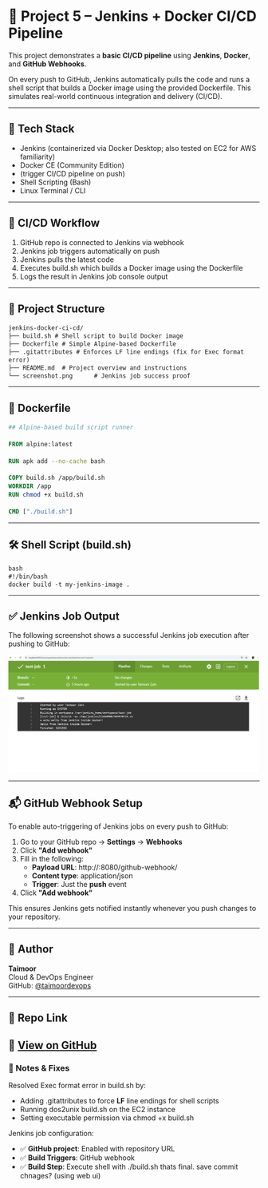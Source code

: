 # 🚀 Project 5 – Jenkins + Docker CI/CD Pipeline

This project demonstrates a **basic CI/CD pipeline** using **Jenkins**, **Docker**, and **GitHub Webhooks**.

On every push to GitHub, Jenkins automatically pulls the code and runs a shell script that builds a Docker image using the provided Dockerfile. This simulates real-world continuous integration and delivery (CI/CD).

---

## 🔧 Tech Stack

- Jenkins (containerized via Docker Desktop; also tested on EC2 for AWS familiarity)
- Docker CE (Community Edition)
- (trigger CI/CD pipeline on push)
- Shell Scripting (Bash)
- Linux Terminal / CLI

---

## 🔄 CI/CD Workflow

1. GitHub repo is connected to Jenkins via webhook  
2. Jenkins job triggers automatically on push  
3. Jenkins pulls the latest code  
4. Executes build.sh which builds a Docker image using the Dockerfile  
5. Logs the result in Jenkins job console output

---

## 📁 Project Structure
```
jenkins-docker-ci-cd/
├── build.sh # Shell script to build Docker image
├── Dockerfile # Simple Alpine-based Dockerfile
├── .gitattributes # Enforces LF line endings (fix for Exec format error)
├── README.md  # Project overview and instructions
└── screenshot.png      # Jenkins job success proof
```
---

## 🐳 Dockerfile
```Dockerfile
## Alpine-based build script runner

FROM alpine:latest

RUN apk add --no-cache bash

COPY build.sh /app/build.sh
WORKDIR /app
RUN chmod +x build.sh

CMD ["./build.sh"]
```
---

## 🛠️ Shell Script (build.sh)
```
bash
#!/bin/bash
docker build -t my-jenkins-image .
```
---
## ✅ Jenkins Job Output

The following screenshot shows a successful Jenkins job execution after pushing to GitHub:

![Jenkins Job Success](screenshot.png)

---

## 📬 GitHub Webhook Setup

To enable auto-triggering of Jenkins jobs on every push to GitHub:

1. Go to your GitHub repo → **Settings** → **Webhooks**
2. Click **"Add webhook"**
3. Fill in the following:
   - **Payload URL**: http://<your-ec2-ip>:8080/github-webhook/
   - **Content type**: application/json
   - **Trigger**: Just the **push** event
4. Click **"Add webhook"**

This ensures Jenkins gets notified instantly whenever you push changes to your repository.

---
## 🙋 Author  
**Taimoor**  
Cloud & DevOps Engineer  
GitHub: [@taimoordevops](https://github.com/taimoordevops)

---

## 📎 Repo Link  
🔗 [View on GitHub](https://github.com/taimoordevops/jenkins-docker-ci-cd)
---

### 📌 Notes & Fixes

Resolved Exec format error in build.sh by:

- Adding .gitattributes to force **LF** line endings for shell scripts
- Running dos2unix build.sh on the EC2 instance
- Setting executable permission via chmod +x build.sh

Jenkins job configuration:

- ✅ **GitHub project**: Enabled with repository URL
- ✅ **Build Triggers**: GitHub webhook
- ✅ **Build Step**: Execute shell with ./build.sh
thats final. save commit chnages? (using web ui)
